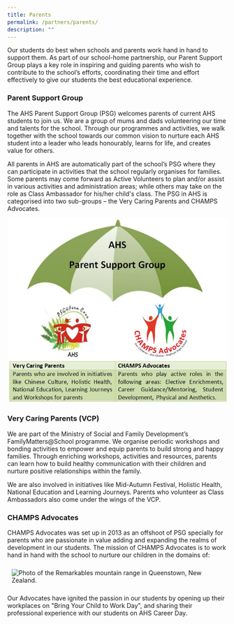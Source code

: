 ```yaml
---
title: Parents
permalink: /partners/parents/
description: ""
---
```

Our students do best when schools and parents work hand in hand to support them. As part of our school-home partnership, our Parent Support Group plays a key role in inspiring and guiding parents who wish to contribute to the school’s efforts, coordinating their time and effort effectively to give our students the best educational experience.&nbsp;

### Parent Support Group


The AHS Parent Support Group (PSG) welcomes parents of current AHS students to join us. We are a group of mums and dads volunteering our time and talents for the school. Through our programmes and activities, we walk together with the school towards our common vision to nurture each AHS student into a leader who leads honourably, learns for life, and creates value for others.  
  
All parents in AHS are automatically part of the school’s PSG where they can participate in activities that the school regularly organises for families. Some parents may come forward as Active Volunteers to plan and/or assist in various activities and administration areas; while others may take on the role as Class Ambassador for his/her child's class. The PSG in AHS is categorised into two sub-groups – the Very Caring Parents and CHAMPS Advocates.

![psg](/images/Updated%20Logo%20PSG.jpg)

### Very Caring Parents (VCP)


We are part of the Ministry of Social and Family Development’s FamilyMatters@School programme. We organise periodic workshops and bonding activities to empower and equip parents to build strong and happy families. Through enriching workshops, activities and resources, parents can learn how to build healthy communication with their children and nurture positive relationships within the family.

We are also involved in initiatives like Mid-Autumn Festival, Holistic Health, National Education and Learning Journeys. Parents who volunteer as Class Ambassadors also come under the wings of the VCP.

  

### CHAMPS Advocates


CHAMPS Advocates was set up in 2013 as an offshoot of PSG specially for parents who are passionate in value adding and expanding the realms of development in our students. The mission of CHAMPS Advocates is to work hand in hand with the school to nurture our children in the domains of:  


<!-- Codes by HTML.am -->

<!-- CSS Code -->
<style type="text/css">
img.GeneratedImage {
width:190px;height:200px;margin:10px;border-width:0px;border-color:#000000;border-style:solid;
}
</style>

<!-- HTML Code -->
<img class="GeneratedImage" alt="Photo of the Remarkables mountain range in Queenstown, New Zealand." src="https://anglicanhigh.moe.edu.sg/qql/slot/u373/Partners/PSG/CHAMPS.JPG">

  
Our Advocates have ignited the passion in our students by opening up their workplaces on "Bring Your Child to Work Day", and sharing their professional experience with our students on AHS Career Day.